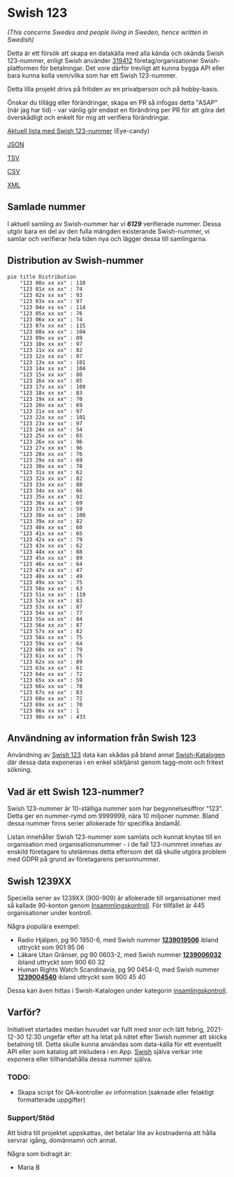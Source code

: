 # Swish 123

*(This concerns Swedes and people living in Sweden, hence written in Swedish)*

Detta är ett försök att skapa en datakälla med alla kända och okända Swish 123-nummer, enligt Swish använder [319412](https://www.swish.nu/about-swish#Swish_in_numbers) företag/organisationer Swish-platformen för betalningar. Det vore därför trevligt att kunna bygga API eller bara kunna kolla vem/vilka som har ett Swish 123-nummer.

Detta lilla projekt drivs på fritiden av en privatperson och på hobby-basis.

Önskar du tillägg eller förändringar, skapa en PR så infogas detta "ASAP" (när jag har tid) - var vänlig gör endast en förändring per PR för att göra det överskådligt och enkelt för mig att verifiera förändringar.



[Aktuell lista med Swish 123-nummer](https://github.com/cisene/swish-123/blob/master/swish-123.md) (Eye-candy)

[JSON](https://github.com/cisene/swish-123/blob/master/json/swish-123-datasource.json)

[TSV](https://github.com/cisene/swish-123/blob/master/text/swish-123-datasource.tsv)

[CSV](https://github.com/cisene/swish-123/blob/master/text/swish-123-datasource.csv)

[XML](https://github.com/cisene/swish-123/blob/master/xml-data/swish-123-datasource.xml)



## Samlade nummer

I aktuell samling av Swish-nummer har vi ***6129*** verifierade nummer. Dessa utgör bara en del av den fulla mängden existerande Swish-nummer, vi samlar och verifierar hela tiden nya och lägger dessa till samlingarna.

## Distribution av Swish-nummer

```mermaid
pie title Distribution
    "123 00x xx xx" : 110
    "123 01x xx xx" : 74
    "123 02x xx xx" : 93
    "123 03x xx xx" : 97
    "123 04x xx xx" : 114
    "123 05x xx xx" : 76
    "123 06x xx xx" : 74
    "123 07x xx xx" : 115
    "123 08x xx xx" : 104
    "123 09x xx xx" : 89
    "123 10x xx xx" : 97
    "123 11x xx xx" : 82
    "123 12x xx xx" : 97
    "123 13x xx xx" : 101
    "123 14x xx xx" : 104
    "123 15x xx xx" : 86
    "123 16x xx xx" : 85
    "123 17x xx xx" : 109
    "123 18x xx xx" : 83
    "123 19x xx xx" : 70
    "123 20x xx xx" : 69
    "123 21x xx xx" : 97
    "123 22x xx xx" : 101
    "123 23x xx xx" : 97
    "123 24x xx xx" : 54
    "123 25x xx xx" : 65
    "123 26x xx xx" : 96
    "123 27x xx xx" : 96
    "123 28x xx xx" : 76
    "123 29x xx xx" : 69
    "123 30x xx xx" : 78
    "123 31x xx xx" : 62
    "123 32x xx xx" : 82
    "123 33x xx xx" : 88
    "123 34x xx xx" : 66
    "123 35x xx xx" : 92
    "123 36x xx xx" : 69
    "123 37x xx xx" : 59
    "123 38x xx xx" : 100
    "123 39x xx xx" : 82
    "123 40x xx xx" : 60
    "123 41x xx xx" : 65
    "123 42x xx xx" : 79
    "123 43x xx xx" : 62
    "123 44x xx xx" : 88
    "123 45x xx xx" : 89
    "123 46x xx xx" : 64
    "123 47x xx xx" : 47
    "123 48x xx xx" : 49
    "123 49x xx xx" : 75
    "123 50x xx xx" : 63
    "123 51x xx xx" : 119
    "123 52x xx xx" : 83
    "123 53x xx xx" : 87
    "123 54x xx xx" : 77
    "123 55x xx xx" : 84
    "123 56x xx xx" : 87
    "123 57x xx xx" : 82
    "123 58x xx xx" : 75
    "123 59x xx xx" : 64
    "123 60x xx xx" : 79
    "123 61x xx xx" : 75
    "123 62x xx xx" : 89
    "123 63x xx xx" : 61
    "123 64x xx xx" : 72
    "123 65x xx xx" : 59
    "123 66x xx xx" : 78
    "123 67x xx xx" : 83
    "123 68x xx xx" : 72
    "123 69x xx xx" : 70
    "123 86x xx xx" : 1
    "123 90x xx xx" : 433
```

## Användning av information från Swish 123

Användning av [Swish 123](https://github.com/cisene/swish-123) data kan skådas på bland annat [Swish-Katalogen](https://b19.se/swish-katalogen/) där dessa data exponeras i en enkel söktjänst genom tagg-moln och fritext sökning.



## Vad är ett Swish 123-nummer?

Swish 123-nummer är 10-ställiga nummer som har begynnelsesiffror "123". Detta ger en nummer-rymd om 9999999, nära 10 miljoner nummer. Bland dessa nummer finns serier allokerade för specifika ändamål. 

Listan innehåller Swish 123-nummer som samlats och kunnat knytas till en organisation med organisationsnummer - i de fall 123-nummret innehas av enskild företagare to utelämnas detta eftersom det då skulle utgöra problem med GDPR på grund av företagarens personnummer.



## Swish 1239XX

Speciella serier av 1239XX (900-909) är allokerade till organisationer med så kallade 90-konton genom [Insammlingskontroll](https://www.insamlingskontroll.se/90-konto-organisationer/). För tillfället är 445 organisationer under kontroll.

Några populära exempel:

* Radio Hjälpen, pg 90 1950-6, med Swish nummer **[1239019506](https://b19.se/swish-katalogen/1239019506)** ibland uttryckt som 901 95 06
* Läkare Utan Gränser, pg 90 0603-2, med Swish nummer **[1239006032](https://b19.se/swish-katalogen/1239006032)** ibland uttryckt som 900 60 32
* Human Rights Watch Scandinavia, pg 90 0454-0, med Swish nummer **[1239004540](https://b19.se/swish-katalogen/1239004540)** ibland uttryckt som 900 45 40

Dessa kan även hittas i Swish-Katalogen under kategorin [insamlingskontroll](https://b19.se/swish-katalogen/k/insamlingskontroll).



## Varför?

Initiativet startades medan huvudet var fullt med snor och lätt febrig, 2021-12-30 12:30 ungefär efter att ha letat på nätet efter Swish nummer att skicka betalning till. Detta skulle kunna användas som data-källa för ett eventuellt API eller som katalog att inkludera i en App. [Swish](https://swish.nu/) själva verkar inte exponera eller tillhandahålla dessa nummer själva. 



### TODO:

* Skapa script för QA-kontroller av information (saknade eller felaktigt formatterade uppgifter)


### Support/Stöd

Att bidra till projektet uppskattas, det betalar lite av kostnaderna att hålla servrar igång, domännamn och annat.

Några som bidragit är:
* Maria B
